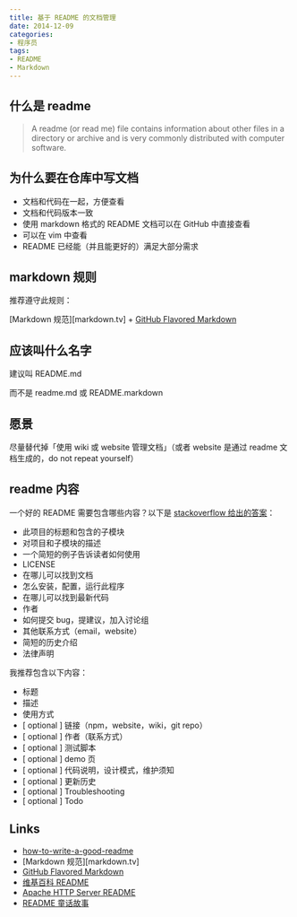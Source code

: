 ```yaml
---
title: 基于 README 的文档管理
date: 2014-12-09
categories:
- 程序员
tags:
- README
- Markdown
---
```


## 什么是 readme

> A readme (or read me) file contains information about other files in a directory or archive and is very commonly distributed with computer software.

## 为什么要在仓库中写文档

- 文档和代码在一起，方便查看
- 文档和代码版本一致
- 使用 markdown 格式的 README 文档可以在 GitHub 中直接查看
- 可以在 vim 中查看
- README 已经能（并且能更好的）满足大部分需求

<!-- more -->

## markdown 规则

推荐遵守此规则：

[Markdown 规范][markdown.tv] + [GitHub Flavored Markdown]

## 应该叫什么名字

建议叫 README.md

而不是 readme.md 或 README.markdown

## 愿景

尽量替代掉「使用 wiki 或 website 管理文档」（或者 website 是通过 readme 文档生成的，do not repeat yourself）

## readme 内容

一个好的 README 需要包含哪些内容？以下是 [stackoverflow 给出的答案][how-to-write-a-good-readme]：

- 此项目的标题和包含的子模块
- 对项目和子模块的描述
- 一个简短的例子告诉读者如何使用
- LICENSE
- 在哪儿可以找到文档
- 怎么安装，配置，运行此程序
- 在哪儿可以找到最新代码
- 作者
- 如何提交 bug，提建议，加入讨论组
- 其他联系方式（email，website）
- 简短的历史介绍
- 法律声明

我推荐包含以下内容：

- 标题
- 描述
- 使用方式
- [ optional ] 链接（npm，website，wiki，git repo）
- [ optional ] 作者（联系方式）
- [ optional ] 测试脚本
- [ optional ] demo 页
- [ optional ] 代码说明，设计模式，维护须知
- [ optional ] 更新历史
- [ optional ] Troubleshooting
- [ optional ] Todo

## Links

- [how-to-write-a-good-readme]
- [Markdown 规范][markdown.tv]
- [GitHub Flavored Markdown]
- [维基百科 README](http://en.wikipedia.org/wiki/README)
- [Apache HTTP Server README](http://svn.apache.org/repos/asf/httpd/httpd/trunk/README)
- [README 童话故事](https://gist.github.com/eed3si9n/3920236)

[how-to-write-a-good-readme]: http://stackoverflow.com/questions/2304863/how-to-write-a-good-readme
[markdown.tw]: http://markdown.tw/
[GitHub Flavored Markdown]: https://help.github.com/articles/github-flavored-markdown/
